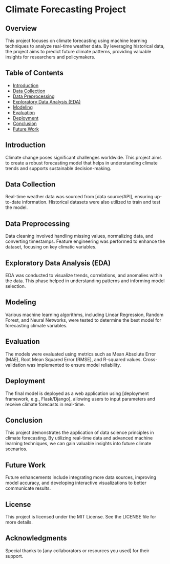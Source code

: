 # Climate Forecasting Project

## Overview
This project focuses on climate forecasting using machine learning techniques to analyze real-time weather data. By leveraging historical data, the project aims to predict future climate patterns, providing valuable insights for researchers and policymakers.

## Table of Contents
- [Introduction](#introduction)
- [Data Collection](#data-collection)
- [Data Preprocessing](#data-preprocessing)
- [Exploratory Data Analysis (EDA)](#exploratory-data-analysis-eda)
- [Modeling](#modeling)
- [Evaluation](#evaluation)
- [Deployment](#deployment)
- [Conclusion](#conclusion)
- [Future Work](#future-work)

## Introduction
Climate change poses significant challenges worldwide. This project aims to create a robust forecasting model that helps in understanding climate trends and supports sustainable decision-making.

## Data Collection
Real-time weather data was sourced from [data source/API], ensuring up-to-date information. Historical datasets were also utilized to train and test the model.

## Data Preprocessing
Data cleaning involved handling missing values, normalizing data, and converting timestamps. Feature engineering was performed to enhance the dataset, focusing on key climatic variables.

## Exploratory Data Analysis (EDA)
EDA was conducted to visualize trends, correlations, and anomalies within the data. This phase helped in understanding patterns and informing model selection.

## Modeling
Various machine learning algorithms, including Linear Regression, Random Forest, and Neural Networks, were tested to determine the best model for forecasting climate variables.

## Evaluation
The models were evaluated using metrics such as Mean Absolute Error (MAE), Root Mean Squared Error (RMSE), and R-squared values. Cross-validation was implemented to ensure model reliability.

## Deployment
The final model is deployed as a web application using [deployment framework, e.g., Flask/Django], allowing users to input parameters and receive climate forecasts in real-time.

## Conclusion
This project demonstrates the application of data science principles in climate forecasting. By utilizing real-time data and advanced machine learning techniques, we can gain valuable insights into future climate scenarios.

## Future Work
Future enhancements include integrating more data sources, improving model accuracy, and developing interactive visualizations to better communicate results.

## License
This project is licensed under the MIT License. See the LICENSE file for more details.

## Acknowledgments
Special thanks to [any collaborators or resources you used] for their support.

